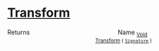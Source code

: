# [Transform](./RealisticImageGenerator-100663701.md)



Returns<img width=200/>Name
<sub>[Void](https://docs.microsoft.com/en-us/dotnet/api/System.Void)</sub><img width=200/><sub>[Transform](./RealisticImageGenerator-100663701.md) ( [`Signature`](./../../Signature.md) )</sub><br>


